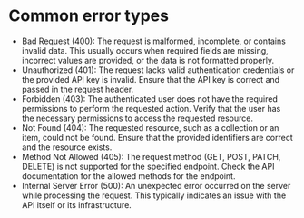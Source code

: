# Common error types

* Bad Request (400): The request is malformed, incomplete, or contains invalid data. This usually occurs when required fields are missing, incorrect values are provided, or the data is not formatted properly.
* Unauthorized (401): The request lacks valid authentication credentials or the provided API key is invalid. Ensure that the API key is correct and passed in the request header.
* Forbidden (403): The authenticated user does not have the required permissions to perform the requested action. Verify that the user has the necessary permissions to access the requested resource.
* Not Found (404): The requested resource, such as a collection or an item, could not be found. Ensure that the provided identifiers are correct and the resource exists.
* Method Not Allowed (405): The request method (GET, POST, PATCH, DELETE) is not supported for the specified endpoint. Check the API documentation for the allowed methods for the endpoint.
* Internal Server Error (500): An unexpected error occurred on the server while processing the request. This typically indicates an issue with the API itself or its infrastructure.
